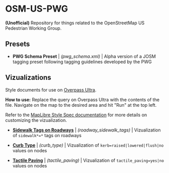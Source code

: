 # OSM-US-PWG

**(Unofficial)** Repository for things related to the OpenStreetMap US Pedestrian Working Group.

## Presets

* **PWG Schema Preset** | *(pwg_schema.xml)* | Alpha version of a JOSM tagging preset following tagging guidelines developed by the PWG

## Vizualizations

Style documents for use on [Overpass Ultra](https://overpass-ultra.us/). 

**How to use:** Replace the query on Overpass Ultra with the contents of the file. Navigate on the map to the desired area and hit "Run" at the top left.

Refer to the [MapLibre Style Spec documentation](https://maplibre.org/maplibre-style-spec/) for more details on customizing the vizualization.

* **[Sidewalk Tags on Roadways](https://github.com/Lumikeiju/OSM-US-PWG/blob/main/vizualizations/roadway_sidewalk_tagging)** | *(roadway_sidewalk_tags)* | Vizualization of `sidewalk*=*` tags on roadways

* **[Curb Type](https://github.com/Lumikeiju/OSM-US-PWG/blob/main/vizualizations/curb_type)** | *(curb_type)* | Vizualization of `kerb=raised|lowered|flush|no` values on nodes

* **[Tactile Paving](https://github.com/Lumikeiju/OSM-US-PWG/blob/main/vizualizations/tactile_paving)** | *(tactile_paving)* | Vizualization of `tactile_paving=yes|no` values on nodes
